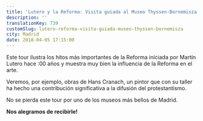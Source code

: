 ```yaml
---
title: 'Lutero y la Reforma: Visita guiada al Museo Thyssen-Bornemisza'
description: ''
translationKey: 739
customSlug: lutero-reforma-visita-guiada-museo-thyssen-bornemisza
city: Madrid
date: 2018-04-05 17:15:00
---
```


Este tour ilustra los hitos más importantes de la Reforma iniciada por Martín Lutero hace :00 años y muestra muy bien la influencia de la Reforma en el arte.

Veremos, por ejemplo, obras de Hans Cranach, un pintor que con su taller ha hecho una contribución significativa a la difusión del protestantismo.

No se pierda este tour por uno de los museos más bellos de Madrid.

<strong>Nos alegramos de recibirle!</strong>
